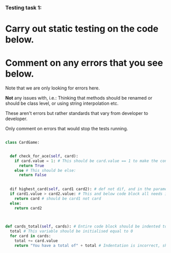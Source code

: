 ### Testing task 1:

# Carry out static testing on the code below.
# Comment on any errors that you see below.

Note that we are only looking for errors here.

**Not** any issues with, i.e.: 
Thinking that methods should be renamed or should be class level, or using string interpolation etc. 

These aren't errors but rather standards that vary from developer to developer. 

Only comment on errors that would stop the tests running.

```python

class CardGame:


  def check_for_ace(self, card): 
    if card.value = 1: # This should be card.value == 1 to make the condition a boolean statement
      return True
    else # This should be else:
      return False
   

  dif highest_card(self, card1 card2): # def not dif, and in the parameters card1 is missing a comma
  if card1.value > card2.value: # This and below code block all needs indented to the right
    return card # should be card1 not card
  else:
    return card2
  


def cards_total(self, cards): # Entire code block should be indented to right to be part of class CardGame
  total # This variable should be initialised equal to 0
  for card in cards: 
    total += card.value 
    return "You have a total of" + total # Indentation is incorrect, should be on same level as for loop, also total needs to be made to type String to be concatenated, should be a space after "of" to read better.
  
```
